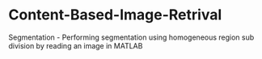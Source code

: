 # Content-Based-Image-Retrival

Segmentation - Performing segmentation using homogeneous region sub division by reading an image in MATLAB
